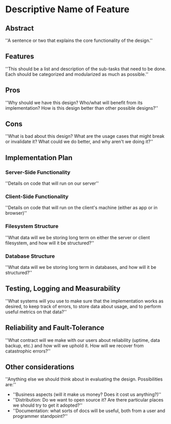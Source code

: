 # Descriptive Name of Feature #

## Abstract ##
''A sentence or two that explains the core functionality of the design.''

## Features ##
''This should be a list and description of the sub-tasks that need to be done.
Each should be categorized and modularized as much as possible.''

## Pros ##
''Why should we have this design?  Who/what will benefit from its implementation?
How is this design better than other possible designs?''

## Cons ##
''What is bad about this design?  What are the usage cases that might break or invalidate it?  What could we do better, and why aren't we doing it?''

## Implementation Plan ##
### Server-Side Functionality ###
''Details on code that will run on our server''

### Client-Side Functionality ###
''Details on code that will run on the client's machine (either as app or in browser)''

### Filesystem Structure ###
''What data will we be storing long term on either the server or client filesystem, and how will it be structured?''

### Database Structure ###
''What data will we be storing long term in databases, and how will it be structured?''

## Testing, Logging and Measurability ##
''What systems will you use to make sure that the implementation works
as desired, to keep track of errors, to store data about usage, and
to perform useful metrics on that data?''

## Reliability and Fault-Tolerance ##
''What contract will we make with our users about reliability (uptime, data backup, etc.) and how will we uphold it.  How will we recover from catastrophic errors?''

## Other considerations ##
''Anything else we should think about in evaluating the design.  Possibilities are:''
  * ''Business aspects (will it make us money?  Does it cost us anything?)''
  * ''Distribution: Do we want to open source it? Are there particular places we should try to get it adopted?''
  * ''Documentation: what sorts of docs will be useful, both from a user and programmer standpoint?''